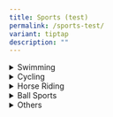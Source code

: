```yaml
---
title: Sports (test)
permalink: /sports-test/
variant: tiptap
description: ""
---
```

<div data-type="detailGroup" class="isomer-accordion isomer-accordion-white">
<details class="isomer-details">
<summary>Swimming</summary>
<div data-type="detailsContent" class="isomer-details-content">
<table style="minWidth: 50px">
<colgroup>
<col>
<col>
</colgroup>
<tbody>
<tr>
<th rowspan="1" colspan="1">
<p>Organisation
<br>&amp; Contact Details</p>
</th>
<th rowspan="1" colspan="1">
<p>Programme Information</p>
</th>
</tr>
<tr>
<td rowspan="1" colspan="1">
<p><a href="http://www.aquafins.com.sg/index.html" rel="noopener nofollow" target="_blank">Aquafins</a>
</p>
<p></p>
<p>Tel: 9675 7531
<br>Email:
<br><a href="mailto:enquiry@aquafins.com.sg" rel="noopener noreferrer nofollow" target="_blank">enquiry@aquafins.com.sg</a>
</p>
</td>
<td rowspan="1" colspan="1">
<p>Start it Right Package (for children with special needs):</p>
<ul data-tight="true" class="tight">
<li>
<p>45 min/per lesson</p>
</li>
<li>
<p>Monday / Tuesday / Friday (Evening) Saturday (Morning &amp; Afternoon)</p>
</li>
<li>
<p>Pricing: $50 (one time payment) | $20/ per lesson | $80 (Aquatic social
story - Optional)</p>
</li>
</ul>
</td>
</tr>
<tr>
<td rowspan="1" colspan="1">
<p><a href="https://happyfish.sg/" rel="noopener nofollow" target="_blank">Happy Fish Swim School</a>
</p>
<p></p>
<p>Tel: 6589 8650
<br>Email:
<br><a href="mailto:admin@happyfish.sg" rel="noopener noreferrer nofollow" target="_blank">admin@happyfish.sg</a>
</p>
</td>
<td rowspan="1" colspan="1">
<p>1-to-1 lessons for children with special needs:</p>
<ul data-tight="true" class="tight">
<li>
<p>30 min/per lesson</p>
</li>
<li>
<p>Weekdays Pricing: $432/per 4 lessons (incl. GST)</p>
</li>
</ul>
</td>
</tr>
<tr>
<td rowspan="1" colspan="1">
<p><a href="https://privateswimminglesson.sg/learn-to-swim" rel="noopener nofollow" target="_blank">Swimray</a>
</p>
<p></p>
<p>Email:
<br><a href="mailto:Info@PrivateSwimmingLesson.sg" rel="noopener noreferrer nofollow" target="_blank">Info@PrivateSwimmingLesson.sg</a>
</p>
</td>
<td rowspan="1" colspan="1">
<p>Learn to Swim Programme (1-to-1 lessons for children with special needs):</p>
<ul data-tight="true" class="tight">
<li>
<p>45 mins/per lesson</p>
</li>
<li>
<p>Pricing: Group: $30-47.5/ per lesson | Individual: $70-80/ per lesso</p>
</li>
</ul>
</td>
</tr>
<tr>
<td rowspan="1" colspan="1">
<p><a href="https://www.swishswimming.com/" rel="noopener nofollow" target="_blank">Swish Swimming</a>
</p>
<p></p>
<p>Tel: 9832 2522
<br>Email:
<br><a href="mailto:admin@swishswimming.com" rel="noopener noreferrer nofollow" target="_blank">admin@swishswimming.com</a>
</p>
</td>
<td rowspan="1" colspan="1">
<p>Swish’ Special Needs Program (1-to-1 lessons for children with special
needs):</p>
<ul data-tight="true" class="tight">
<li>
<p>Timing: 30 mins/ per lesson</p>
</li>
<li>
<p>Pricing - Group (5:1): $40 Weekdays | $44 Weekends</p>
</li>
<li>
<p>Pricing - Individual: $84.70 Weekdays | $88.55 Weekend</p>
</li>
</ul>
</td>
</tr>
</tbody>
</table>
</div>
</details>
<details class="isomer-details">
<summary>Cycling</summary>
<div data-type="detailsContent" class="isomer-details-content">
<table style="minWidth: 50px">
<colgroup>
<col>
<col>
</colgroup>
<tbody>
<tr>
<th rowspan="1" colspan="1">
<p>Organisation
<br>&amp; Contact Details</p>
</th>
<th rowspan="1" colspan="1">
<p>Programme Information</p>
</th>
</tr>
<tr>
<td rowspan="1" colspan="1">
<p><a href="https://agelessbicyclists.org/" rel="noopener nofollow" target="_blank">Ageless Bicyclist</a>
</p>
<p></p>
<p>Tel: 97614317
<br>Email:
<br><a href="mailto:gday@agelessbicyclists.org" rel="noopener noreferrer nofollow" target="_blank">gday@agelessbicyclists.org</a>
</p>
</td>
<td rowspan="1" colspan="1">
<p>Inclusive recreation cycling program for individuals with Autism</p>
<p></p>
<ul data-tight="true" class="tight">
<li>
<p>Pedal enABLE: Inclusive cycling sessions for independent cyclists</p>
</li>
<li>
<p>ABL BikeFIX: Bike mechanic and repair workshop</p>
</li>
</ul>
</td>
</tr>
<tr>
<td rowspan="1" colspan="1">
<p><a href="https://cycleschoolsg.com/" rel="noopener nofollow" target="_blank">Cycle School SG</a>
</p>
<p></p>
<p>Tel: 97552844
<br>Email:
<br><a href="https://cycleschoolsg.com" rel="noopener noreferrer nofollow" target="_blank">https://cycleschoolsg.com</a>
</p>
</td>
<td rowspan="1" colspan="1">
<p>Open to children with ADD, ADHD, Autism (Mild Spectrum), Aspergers (Psychomotor),
Mild Intellectual Disability</p>
<p></p>
<p>Lessons Structure: Beginner / Intermediate / Advanced</p>
<p></p>
<p>Pricing: Individual: $90/per hour Private group: $75/per hour | Group
Lesson: $60/per hour</p>
</td>
</tr>
</tbody>
</table>
</div>
</details>
<details class="isomer-details">
<summary>Horse Riding</summary>
<div data-type="detailsContent" class="isomer-details-content">
<table style="minWidth: 50px">
<colgroup>
<col>
<col>
</colgroup>
<tbody>
<tr>
<th rowspan="1" colspan="1">
<p>Organisation
<br>&amp; Contact Details</p>
</th>
<th rowspan="1" colspan="1">
<p>Programme Information</p>
</th>
</tr>
<tr>
<td rowspan="1" colspan="1">
<p><a href="https://www.equal.org.sg/" rel="noopener nofollow" target="_blank">Equal Ark</a>
</p>
<p></p>
<p>Tel: 6904 0422
<br>Email:
<br><a href="mailto:youthprogramme@equal.org.sg" rel="noopener noreferrer nofollow" target="_blank">youthprogramme@equal.org.sg</a>
<br><a href="mailto:familyprogramme@equal.org.sg" rel="noopener noreferrer nofollow" target="_blank">familyprogramme@equal.org.sg</a>
</p>
</td>
<td rowspan="1" colspan="1">
<p>Horse Therapy to build the child’s socio-emotional skills</p>
<ul data-tight="true" class="tight">
<li>
<p>Youth Programme (7-21 years old)</p>
<ul data-tight="true" class="tight">
<li>
<p>Timing: 2.5 hours | 10-18 weekly sessions</p>
</li>
<li>
<p>Requires a referral (Approach School Social Worker)</p>
<p></p>
</li>
</ul>
</li>
<li>
<p>EQUAL Family Programme</p>
<ul data-tight="true" class="tight">
<li>
<p>Only 5 participants per family</p>
</li>
<li>
<p>Pricing: $60/ per family and per session (5 sessions in total)</p>
</li>
</ul>
</li>
</ul>
</td>
</tr>
<tr>
<td rowspan="1" colspan="1">
<p><a href="http://rdasingapore.org/" rel="noopener nofollow" target="_blank">Riding for the Disabled Association</a>
</p>
<p></p>
<p>Tel: 6250 0176
<br>Email:
<br><a href="mailto:mail@rdasingapore.org.sg" rel="noopener noreferrer nofollow" target="_blank">mail@rdasingapore.org.sg</a>
</p>
</td>
<td rowspan="1" colspan="1">
<p>Charity that provides free equine-assisted therapy (hippotherapy) to children
and adults with physical and mental disabilities.</p>
<p></p>
<ul data-tight="true" class="tight">
<li>
<p>Therapeutic Riding Programme</p>
<ul data-tight="true" class="tight">
<li>
<p>Sign up via school referral or SSAs</p>
</li>
<li>
<p>Entitled to 9-10 week course</p>
</li>
<li>
<p></p>
</li>
</ul>
</li>
<li>
<p>Ground Programme (Aged 5 or older / Below 60kg)</p>
<ul data-tight="true" class="tight">
<li>
<p>Waiting List: Approximately 6-9 months</p>
</li>
</ul>
</li>
</ul>
</td>
</tr>
</tbody>
</table>
</div>
</details>
<details class="isomer-details">
<summary>Ball Sports</summary>
<div data-type="detailsContent" class="isomer-details-content">
<p></p>
</div>
</details>
<details class="isomer-details">
<summary>Others</summary>
<div data-type="detailsContent" class="isomer-details-content">
<p></p>
</div>
</details>
</div>
<p></p>